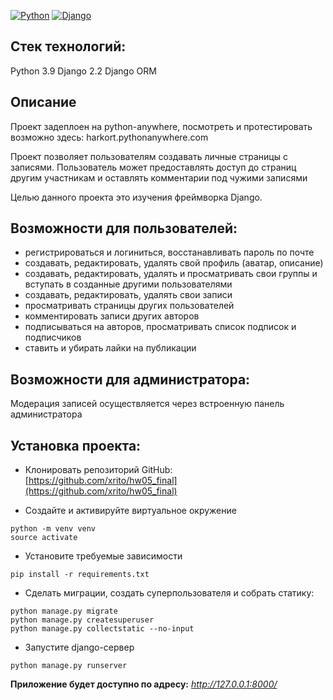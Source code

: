 [![Python](https://img.shields.io/badge/-Python-464646?style=flat-square&logo=Python)](https://www.python.org/)
[![Django](https://img.shields.io/badge/-Django-464646?style=flat-square&logo=Django)](https://www.djangoproject.com/)

## Стек технологий:
Python 3.9
Django 2.2
Django ORM

## Описание
Проект задеплоен на python-anywhere, посмотреть и протестировать возможно здесь: harkort.pythonanywhere.com

Проект позволяет пользователям создавать личные страницы с записями. Пользователь может предоставлять доступ до страниц другим участникам и оставлять комментарии под чужими записями    

Целью данного проекта это изучения фреймворка Django.

## Возможности для пользователей: 

- регистрироваться и логиниться, восстанавливать пароль по почте
- создавать, редактировать, удалять свой профиль (аватар, описание)
- создавать, редактировать, удалять и просматривать свои группы и вступать в созданные другими пользователями
- создавать, редактировать, удалять свои записи
- просматривать страницы других пользователей
- комментировать записи других авторов
- подписываться на авторов, просматривать список подписок и подписчиков
- cтавить и убирать лайки на публикации

## Возможности для администратора: 

Модерация записей осуществляется через встроенную панель администратора

## Установка проекта:
- Клонировать репозиторий GitHub:
[https://github.com/xrito/hw05_final](https://github.com/xrito/hw05_final) 

- Создайте и активируйте виртуальное окружение
```
python -m venv venv  
source activate 
```

- Установите требуемые зависимости
```
pip install -r requirements.txt
```

- Сделать миграции, создать суперпользователя и собрать статику:
```
python manage.py migrate
python manage.py createsuperuser
python manage.py collectstatic --no-input
```

- Запустите django-сервер
```
python manage.py runserver
```
**Приложение будет доступно по адресу:** _http://127.0.0.1:8000/_
